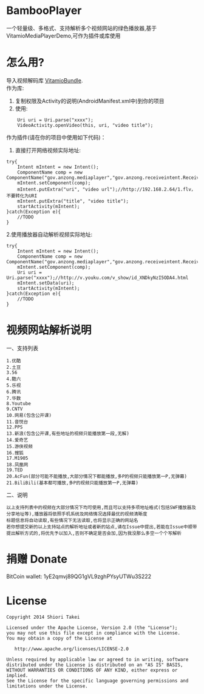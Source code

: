 BambooPlayer
============

一个轻量级、多格式、支持解析多个视频网站的绿色播放器,基于VitamioMediaPlayerDemo,可作为插件或库使用

怎么用?
==========

导入视频解码库 [VitamioBundle](https://github.com/yixia/VitamioBundle).<br>
作为库:<br>
1. 复制权限及Activity的说明(AndroidManifest.xml中)到你的项目<br>
2. 使用:

```
    Uri uri = Uri.parse("xxxx");
    VideoActivity.openVideo(this, uri, "video title");
```

作为插件(请在你的项目中使用如下代码)：<br>
1. 直接打开网络视频实际地址:

```
try{
    Intent mIntent = new Intent();
    ComponentName comp = new ComponentName("gov.anzong.mediaplayer","gov.anzong.receiveintent.ReceiveIntentActivity");
    mIntent.setComponent(comp);
    mIntent.putExtra("uri", "video url");//http://192.168.2.64/1.flv，不要转化为URI
    mIntent.putExtra("title", "video title");
    startActivity(mIntent);
}catch(Exception e){
	//TODO
}
```

2.使用播放器自动解析视频实际地址:

```
try{
    Intent mIntent = new Intent();
    ComponentName comp = new ComponentName("gov.anzong.mediaplayer","gov.anzong.receiveintent.ReceiveIntentURLActivity");
    mIntent.setComponent(comp);
	Uri uri = Uri.parse("xxxx");//http://v.youku.com/v_show/id_XNDkyNzI5ODA4.html
    mIntent.setData(uri);
    startActivity(mIntent);
}catch(Exception e){
	//TODO
}
```

视频网站解析说明
==========

一、支持列表

```
1.优酷
2.土豆
3.56
4.酷六
5.乐视
6.腾讯
7.华数
8.Youtube
9.CNTV
10.网易(包含公开课)
11.音悦台
12.PPS
13.新浪(包含公开课,有些地址的视频只能播放第一段,无解)
14.爱奇艺
15.游侠视频
16.搜狐
17.M1905
18.凤凰网
19.TED
20.AcFun(部分可能不能播放,大部分情况下都能播放,多P的视频只能播放第一P,无弹幕)
21.BiliBili(基本都可播放,多P的视频只能播放第一P,无弹幕)
```

二、说明

```
以上支持列表中的视频在大部分情况下均可使用,而且可以支持多项地址格式(包括SWF播放器及分享地址等),播放器将依照手机系统及网络情况选择最优的视频清晰度
标题信息将自动读取,有些情况下无法读取,也将显示正确的网站名
若你想提交新的以上支持站点的解析地址或者新的站点,请在Issue中提出,若能在Issue中顺带提出解析方式的,将优先予以加入,否则不确定是否会加,因为我没那么多空一个个写解析
```

捐赠 Donate
============

BitCoin wallet:
1yE2qmvj89QG1gVL9zghPYsyUTWu3S222


# License

    Copyright 2014 Shiori Takei

    Licensed under the Apache License, Version 2.0 (the "License");
    you may not use this file except in compliance with the License.
    You may obtain a copy of the License at

       http://www.apache.org/licenses/LICENSE-2.0

    Unless required by applicable law or agreed to in writing, software
    distributed under the License is distributed on an "AS IS" BASIS,
    WITHOUT WARRANTIES OR CONDITIONS OF ANY KIND, either express or implied.
    See the License for the specific language governing permissions and
    limitations under the License.
